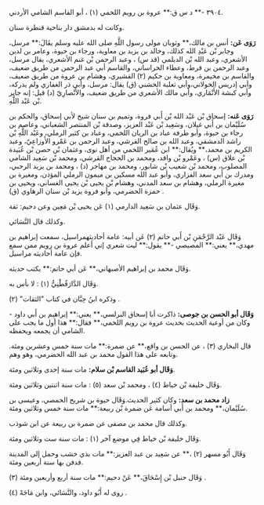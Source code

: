 ٣٩٠٤ -** د س ق:** عروة بن رويم اللخمي (١) ، أبو القاسم الشامي الأردني.

وكانت له بدمشق دار بناحية قنطرة سنان.

**رَوَى عَن:** أنس بن مالك،** وثوبان مولى رسول اللَّهِ صلى الله عليه وسلم يقَالَ:** مرسل، وجابر بْن عَبْدِ الله كذلك، وخالد بن يزيد بن معاوية، ورجاء بن حيوة، وعامر بن لدين الأشعري، وعبد الله بْن الديلمي (قد س) ، وعبد الرحمن بْن غنم الأشعري، يقال مرسل، وعبد الرحمن بن قرط، وعطاء الخراساني، والقاسم أبي عبد الرحمن من طريق ضعيف، والقاسم بن مخيمرة، ومعاوية بن حكيم (٢) القشيري، وهشام بن عروة من طريق ضعيف، وأبي إدريس الخولاني،وأبي ثعلبة الخشني (ق) يقال: مرسل، وأبي ذر الغفاري ولم يدركه، وأبي كبشة الأَنْمَاري، وأبي مالك الأشعري من طريق ضعيف، والأَنْصارِيّ (د) قيل: إنه جابر بْن عَبْد اللَّهِ.

**رَوَى عَنه:** إسحاق بْن عَبْد الله بْن أَبي فروة، وتميم بن سنان شيخ لأبي إسحاق، والحكم بن سُلَيْمان بن أَبي غيلان، وسَعِيد بْن عَبْد العزيز، وصدقة بْن المنتصر الشعباني، وعاصم بن رجاء بن حيوة، وأبو طرفة عباد بن الريان اللخمي، وعباد بن كثير الرملي، وعَبْد اللَّهِ بْن راشد الدمشقي، وعبد الله بن صالح القرشي، وعبد الرحمن بن عَمْرو الأَوزاعِيّ، وعبد الكريم بن محمد،** ويُقال:** ابن عُمَير اللخمي من أهل نوى، وعثمان بْن حصن بْن عُبَيدة بْن علاق (س) ، وعَمْرو بْن واقد، ومحمد بن الحجاج القرشي، ومحمد بْن سَعِيد الشامي المصلوب، ومحمد بْن شعيب بْن شابور، ومحمد بن مهاجر (د) ، ومحمد بن يزيد الرحبي، ومدرك بن أَبي سعد الفزاري، وأبو عبد الله مسكين بن ميمون الرملي المؤذن، ومغيرة بن مغيرة الرملي، وهشام بن سعد المدني، وهشام بْن يحيى بْن يحيى الغساني، ويحيى بن حمزة الحضرمي، وأبو فروة يزيد بْن سنان الرهاوي (ق) .

وَقَال عثمان بن سَعِيد الدارمي (١) عَن يحيى بْن مَعِين وعن دحيم: ثقة.

وكذلك قال النَّسَائي.

وَقَال عَبْد الرَّحْمَنِ بْن أَبي حاتم (٢) عَن أبيه: عامة أحاديثهمراسيل، سمعت إبراهيم بن مهدي،** يعني:** المصيصي -** يقول:** ليت شعري إني أعلم عروة بن رويم ممن سمع فإن عامة أحاديثه مراسيل.

وَقَال محمد بن إبراهيم الأصبهاني،** عَن أبي حاتم:** يكتب حديثه.

وَقَال الدَّارَقُطْنِيُّ (١) : لا بأس به.

وذكره ابنُ حِبَّان في كتاب "الثقات" (٢) .

**وَقَال أبو الحسن بن جوصى:** ذاكرت أبا إسحاق البرلسي،** يعني:** إبراهيم بن أَبي داود - وكان من أوعية الحديث بحديث عروة بن رويم اللخمي،** فقال:** هذا أول ما يجب على الشامي أن يجمعه ويحفظه.

قال البخاري (٣) ، عن الحسن بن واقع،** عن ضمرة:** مات سنة خمس وعشرين ومئة. وتابعه على هذا القول محمد بن عبد الله الحضرمي، وهو وهم.

**وَقَال أبو عُبَيد القاسم بْن سلام:** مات سنة إحدى وثلاثين ومئة.

وَقَال خليفة بْن خياط (٤) ، ومحمد بْن سعد (٥) : مات سنة اثنتين وثلاثين ومئة.

**زاد محمد بن سعد:** وكان كثير الحديث.وَقَال حيوة بن شريح الحمصي، وعيسى بن سُلَيْمان،** ومحمد بن أَبي أسامة عَن ضمرة بْن ربيعة:** مات سنة خمس وثلاثين ومئة.

وكذلك قال محمد بن مصفى عن ضمرة بن ربيعة عن ابن شوذب.

وَقَال خليفة بْن خياط فِي موضع آخر (١) : مات سنة ست وثلاثين ومئة.

وَقَال أَبُو مسهر (٢) ،** عن سَعِيد بن عبد العزيز:** مات بذي خشب وحمل إلى المدينة فدفن بها سنة أربعين ومئة.

وَقَال حنبل بْن إِسْحَاقَ،** عَنْ دحيم:** مات سنة أربع وأربعين ومئة (٣) .

روى له أَبُو داود، والنَّسَائي، وابن مَاجَهْ (٤) .